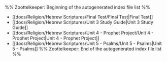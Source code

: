 %% Zoottelkeeper: Beginning of the autogenerated index file list  %%
-  [[docs/Religion/Hebrew Scriptures/Final Test/Final Test|Final Test]]
-  [[docs/Religion/Hebrew Scriptures/Unit 3 Study Guide|Unit 3 Study Guide]]
-  [[docs/Religion/Hebrew Scriptures/Unit 4 - Prophet Project/Unit 4 - Prophet Project|Unit 4 - Prophet Project]]
-  [[docs/Religion/Hebrew Scriptures/Unit 5 - Psalms/Unit 5 - Psalms|Unit 5 - Psalms]]
%% Zoottelkeeper: End of the autogenerated index file list  %%
